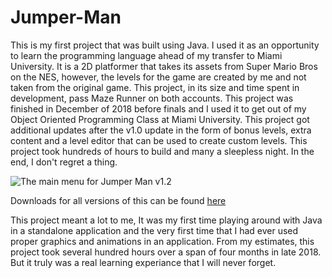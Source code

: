 # Jumper-Man
This is my first project that was built using Java. I used it as an opportunity to learn the programming language ahead of my transfer to Miami University. It is a 2D platformer that takes its assets from Super Mario Bros on the NES, however, the levels for the game are created by me and not taken from the original game. This project, in its size and time spent in development, pass Maze Runner on both accounts. This project was finished in December of 2018 before finals and I used it to get out of my Object Oriented Programming Class at Miami University. This project got additional updates after the v1.0 update in the form of bonus levels, extra content and a level editor that can be used to create custom levels. This project took hundreds of hours to build and many a sleepless night. In the end, I don't regret a thing.

![The main menu for Jumper Man v1.2](http://alexdgray.com/imgs/jumperMan.png)

Downloads for all versions of this can be found [here](http://www.mediafire.com/folder/b1vi39v4zk4j7/Jumper_Man)

This project meant a lot to me, It was my first time playing around with Java in a standalone application and the very first time that I had ever used proper graphics and animations in an application. From my estimates, this project took several hundred hours over a span of four months in late 2018. But it truly was a real learning experiance that I will never forget.
